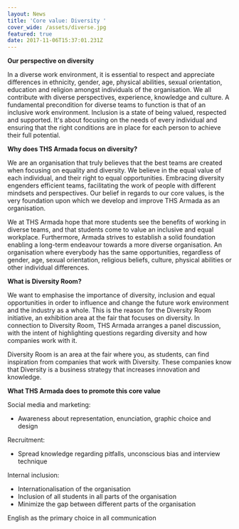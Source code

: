 ```yaml
---
layout: News
title: 'Core value: Diversity '
cover_wide: /assets/diverse.jpg
featured: true
date: 2017-11-06T15:37:01.231Z
---
```

**Our perspective on diversity**

In a diverse work environment, it is essential to respect and appreciate differences in ethnicity, gender, age, physical abilities, sexual orientation, education and religion amongst individuals of the organisation. We all contribute with diverse perspectives, experience, knowledge and culture. A fundamental precondition for diverse teams to function is that of an inclusive work environment. Inclusion is a state of being valued, respected and supported. It's about focusing on the needs of every individual and ensuring that the right conditions are in place for each person to achieve their full potential.

**Why does THS Armada focus on diversity?**

We are an organisation that truly believes that the best teams are created when focusing on equality and diversity. We believe in the equal value of each individual, and their right to equal opportunities. Embracing diversity engenders efficient teams, facilitating the work of people with different mindsets and perspectives. Our belief in regards to our core values, is the very foundation upon which we develop and improve THS Armada as an organisation.

We at THS Armada hope that more students see the benefits of working in diverse teams, and that students come to value an inclusive and equal workplace. Furthermore, Armada strives to establish a solid foundation enabling a long-term endeavour towards a more diverse organisation. An organisation where everybody has the same opportunities, regardless of gender, age, sexual orientation, religious beliefs, culture, physical abilities or other individual differences.

**What is Diversity Room?**

We want to emphasise the importance of diversity, inclusion and equal opportunities in order to influence and change the future work environment and the industry as a whole. This is the reason for the Diversity Room initiative, an exhibition area at the fair that focuses on diversity. In connection to Diversity Room, THS Armada arranges a panel discussion, with the intent of highlighting questions regarding diversity and how companies work with it.

Diversity Room is an area at the fair where you, as students, can find inspiration from companies that work with Diversity. These companies know that Diversity is a business strategy that increases innovation and knowledge.

**What THS Armada does to promote this core value**

Social media and marketing:

* Awareness about representation, enunciation, graphic choice and design

Recruitment:

* Spread knowledge regarding pitfalls, unconscious bias and interview technique

Internal inclusion:

* Internationalisation of the organisation
* Inclusion of all students in all parts of the organisation
* Minimize the gap between different parts of the organisation

English as the primary choice in all communication
